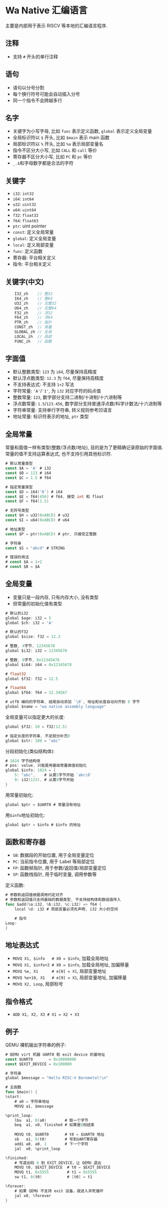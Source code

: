 # Wa Native 汇编语言

主要是内部用于表示 RISCV 等本地的汇编语言程序.

## 注释

- 支持 `#` 开头的单行注释

## 语句

- 语句以分号分割
- 每个换行符号可能会自动插入分号
- 同一个指令不会跨越多行

## 名字

- 关键字为小写字母, 比如 `func` 表示定义函数, `global` 表示定义全局变量
- 全局标识符以 `$` 开头, 比如 `$main` 表示 main 函数
- 局部标识符以 `%` 开头, 比如 `%a` 表示局部变量名
- 指令不区分大小写, 比如 `CALL` 和 `call` 等价
- 寄存器不区分大小写, 比如 `PC` 和 `pc` 等价
- `_.$`和字母数字都是合法的字符

## 关键字

- `i32`: `int32`
- `i64`: `int64`
- `u32`: `uint32`
- `u64`: `uint64`
- `f32`: `float32`
- `f64`: `float63`
- `ptr`: uint pointer
- `const`: 定义全局常量
- `global`: 定义全局变量
- `local`: 定义局部变量
- `func`: 定义函数
- 寄存器: 平台相关定义
- 指令: 平台相关定义

## 关键字(中文)

```go
	I32_zh    // 整32
	I64_zh    // 整64
	U32_zh    // 无整32
	U64_zh    // 无整64
	F32_zh    // 浮32
	F64_zh    // 浮64
	PTR_zh    // 指针
	CONST_zh  // 常量
	GLOBAL_zh // 全局
	LOCAL_zh  // 局部
	FUNC_zh   // 函数
```

## 字面值

- 默认整数类型: `123` 为 `i64`, 尽量保持高精度
- 默认浮点数类型: `12.3` 为 `f64`, 尽量保持高精度
- 不支持表达式: 不支持 `1+2` 写法
- 字符常量: `'A'`/`'1'`, 为 `i32` 对应字符的码点值
- 整数常量: `123`, 数字部分支持二进制/十进制/十六进制等
- 浮点数常量: `1.5`/`123.456`, 数字部分支持普通浮点数/科学计数法/十六进制等
- 字符串常量: 支持单行字符串, 转义规则参考凹语言
- 地址常量: 标识符表示的地址, `ptr` 类型

## 全局常量

常量和面值一样有类型(整数/浮点数/地址), 目的是为了更精确记录原始的字面值. 常量的值不支持运算表达式, 也不支持引用其他标识符.

```go
# 默认常量类型
const $A = 'A' # i32
const $B = 123 # i64
const $C = 1.5 # f64

# 指定常量类型
const $D = i64('D') # i64
const $E = f64(456) # f64, 接受 int 和 float
const $F = f64(1.5)

# 无符号类型
const $H = u32(0xABCD) # u32
const $I = u64(0xABCD) # u64

# 地址类型
const $P = ptr(0xABCD) # ptr, 只接受正整数

# 字符串
const $S = "abcd" # STRING

# 错误的用法
# const $A = 1+2
# const $B = $A
```

## 全局变量

- 变量只是一段内存, 只有内存大小, 没有类型
- 但常量的初始化值有类型

```go
# 默认的i32
global $age: i32 = 5
global $ch: i32 = 'A'

# 默认的f32
global $size: f32 = 12.3

# 整数, 4字节, 12345678 
global $i32: i32 = 12345678

# 整数, 8字节, 0x12345678
global $i64: i64 = 0x12345678

# float32
global $f32: f32 = 12.5

# float64
global $f64: f64 = 12.34567

# utf8 编码的字符串, 结尾自动添加 `\0`, 地址和长度自动对齐到 8 字节
global $name = "wa native assembly language"
```

全局变量可以指定更大的长度:

```go
global $f32: 20 = f32(12.5)

# 指定长度的字符串, 不足部分补充0
global $str: 100 = "abc"
```

分段初始化(类似结构体):

```go
# 1024 字节结构体
# pos: value, 只能是用基础常量面值初始化
global $info: 1024 = {
    5: "abc",    # 从第5字节开始 `abc\0`
    9: i32(123), # 从第9字节开始
}
```

用常量初始化:

```go
global $ptr = $UART0 # 常量没有地址
```

用`$info`地址初始化:

```go
global $ptr = $info # $info 的地址
```

## 函数和寄存器

- `SB`: 数据段的开始位置, 用于全局变量定位
- `PC`: 当前指令位置, 用于 Label 等局部定位
- `FP`: 函数帧指针, 用于参数/返回值/局部变量定位
- `SP`: 函数栈指针, 用于临时变量, 调用参数等

定义函数:

```go
# 参数和返回值根据调用约定对齐
# 参数和返回值只支持基础的数据类型, 不支持结构体和数组值传入
func $add(%a:i32, %b:i32, %c:i32) => f64 {
    local %d: i32 # 局部变量必须先声明, i32 大小的空间

    # 指令
Loop:
}
```

## 地址表达式

- `MOVQ X1, $info   # X0 = $info`, 加载全局地址
- `MOVQ X1, $info+2 # X0 = $info`, 加载全局地址, 加偏移量
- `MOVQ %e, X1      # e[0] = X1`, 局部变量地址
- `MOVQ %e+10, X1   # e[9] = X1`, 局部变量地址, 加偏移量
- `MOVQ X2, Loop`, 局部标号

## 指令格式

- `ADD X1, X2, X3 # X1 = X2 + X3`

## 例子

QEMU 裸机输出字符串的例子:

```go
# QEMU virt 机器 UART0 和 exit device 的基地址
const $UART0       = 0x10000000
const $EXIT_DEVICE = 0x100000

# 字符串
global $message = "Hello RISC-V Baremetal!\n"

# 主函数
func $main() {
%start:
    # a0 = 字符串地址
    MOVQ a1, $message

%print_loop:
    lbu  a1, 0(a0)        # 取一个字节
    beq  a1, x0, finished # 如果是0则结束
   
    MOVQ t0, $UART0       # t0 = $UART0 地址
    sb   a1, 0(t0)        # 写到UART寄存器
    addi a0, a0, 1        # 下一个字符
    jal  x0, %print_loop

%finished:
    # 写退出码 0 到 EXIT_DEVICE，让 QEMU 退出
    MOVQ t0, $EXIT_DEVICE  # t0 = $EXIT_DEVICE
    MOVQ t1, 0x5555        # t1 = 0x5555
    sw t1, 0(t0)           # [t0] = t1

%forever:
    # 如果 QEMU 不支持 exit 设备，就进入并死循环
    jal x0, %forever
}
```

